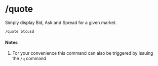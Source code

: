 # /quote

Simply display Bid, Ask and Spread for a given market.

``` quote
/quote btcusd
```

#### Notes

1. For your convenience this command can also be triggered by issuing the
`/q` command
